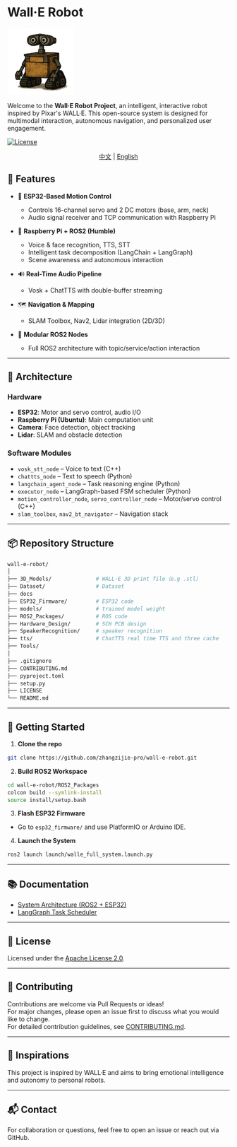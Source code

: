 # Wall·E Robot

<img src="./images/walle.webp" alt="WALL·E" width="150"/>

Welcome to the **Wall·E Robot Project**, an intelligent, interactive robot inspired by Pixar's WALL·E. This open-source system is designed for multimodal interaction, autonomous navigation, and personalized user engagement.

[![License](https://img.shields.io/badge/License-Apache_2.0-blue.svg)](https://opensource.org/licenses/Apache-2.0)

<div align="center">

[中文](./docs/README_zh.md) | [English](README.md)

</div>

## 🚀 Features

* 🤖 **ESP32-Based Motion Control**

  * Controls 16-channel servo and 2 DC motors (base, arm, neck)
  * Audio signal receiver and TCP communication with Raspberry Pi

* 🧠 **Raspberry Pi + ROS2 (Humble)**

  * Voice & face recognition, TTS, STT
  * Intelligent task decomposition (LangChain + LangGraph)
  * Scene awareness and autonomous interaction

* 🔊 **Real-Time Audio Pipeline**

  * Vosk + ChatTTS with double-buffer streaming

* 🗺️ **Navigation & Mapping**

  * SLAM Toolbox, Nav2, Lidar integration (2D/3D)

* 🧩 **Modular ROS2 Nodes**

  * Full ROS2 architecture with topic/service/action interaction

---

## 🧱 Architecture

### Hardware

* **ESP32**: Motor and servo control, audio I/O
* **Raspberry Pi (Ubuntu)**: Main computation unit
* **Camera**: Face detection, object tracking
* **Lidar**: SLAM and obstacle detection

### Software Modules

* `vosk_stt_node` – Voice to text (C++)
* `chattts_node` – Text to speech (Python)
* `langchain_agent_node` – Task reasoning engine (Python)
* `executor_node` – LangGraph-based FSM scheduler (Python)
* `motion_controller_node`, `servo_controller_node` – Motor/servo control (C++)
* `slam_toolbox`, `nav2_bt_navigator` – Navigation stack

---

## 📦 Repository Structure

```bash
wall-e-robot/
│
├── 3D_Models/              # WALL·E 3D print file（e.g .stl）
├── Dataset/                # Dataset
├── docs
├── ESP32_Firmware/         # ESP32 code 
├── models/                 # trained model weight
├── ROS2_Packages/          # ROS code
├── Hardware_Design/        # SCH PCB design
├── SpeakerRecognition/     # speaker recognition
├── tts/                    # ChatTTS real time TTS and three cache
├── Tools/
│
├── .gitignore
├── CONTRIBUTING.md
├── pyproject.toml
├── setup.py
├── LICENSE
└── README.md
```

---

## 🔧 Getting Started

1. **Clone the repo**

```bash
git clone https://github.com/zhangzijie-pro/wall-e-robot.git
```

2. **Build ROS2 Workspace**

```bash
cd wall-e-robot/ROS2_Packages
colcon build --symlink-install
source install/setup.bash
```

3. **Flash ESP32 Firmware**

* Go to `esp32_firmware/` and use PlatformIO or Arduino IDE.

4. **Launch the System**

```bash
ros2 launch launch/walle_full_system.launch.py
```

---

## 📚 Documentation

* [System Architecture (ROS2 + ESP32)](./docs/architecture.md)
* [LangGraph Task Scheduler](./docs/langgraph_fsm.md)

---

## 📝 License

Licensed under the [Apache License 2.0](LICENSE).

---

## 🤝 Contributing

Contributions are welcome via Pull Requests or ideas!  
For major changes, please open an issue first to discuss what you would like to change.  
For detailed contribution guidelines, see [CONTRIBUTING.md](CONTRIBUTING.md).

---

## 🧠 Inspirations

This project is inspired by WALL·E and aims to bring emotional intelligence and autonomy to personal robots.

---

## 📬 Contact

For collaboration or questions, feel free to open an issue or reach out via GitHub.
